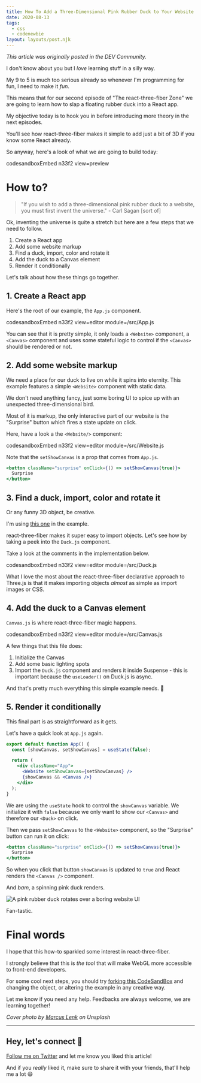 ```yaml
---
title: How To Add a Three-Dimensional Pink Rubber Duck to Your Website With react-three-fiber
date: 2020-08-13
tags:
  - css
  - codenewbie
layout: layouts/post.njk
---
```


_This article was originally posted in the DEV Community._

I don't know about you but I _love_ learning stuff in a silly way.

My 9 to 5 is much too serious already so whenever I'm programming for fun, I need to make it _fun_.

This means that for our second episode of "The react-three-fiber Zone" we are going to learn how to slap a floating rubber duck into a React app.

My objective today is to hook you in before introducing more theory in the next episodes.

You'll see how react-three-fiber makes it simple to add just a bit of 3D if you know some React already.

So anyway, here's a look of what we are going to build today:

codesandboxEmbed n33f2 view=preview

# How to?

> "If you wish to add a three-dimensional pink rubber duck to a website, you must first invent the universe." - Carl Sagan [sort of]

Ok, inventing the universe is quite a stretch but here are a few steps that we need to follow.

1. Create a React app
2. Add some website markup
3. Find a duck, import, color and rotate it
4. Add the duck to a Canvas element
5. Render it conditionally

Let's talk about how these things go together.

## 1. Create a React app

Here's the root of our example, the `App.js` component.

codesandboxEmbed n33f2 view=editor module=/src/App.js

You can see that it is pretty simple, it only loads a `<Website>` component, a `<Canvas>` component and uses some stateful logic to control if the `<Canvas>` should be rendered or not.

## 2. Add some website markup

We need a place for our duck to live on while it spins into eternity. This example features a simple `<Website>` component with static data.

We don't need anything fancy, just some boring UI to spice up with an unexpected three-dimensional bird.

Most of it is markup, the only interactive part of our website is the "Surprise" button which fires a state update on click.

Here, have a look a the `<Website/>` component:

codesandboxEmbed n33f2 view=editor module=/src/Website.js

Note that the `setShowCanvas` is a prop that comes from `App.js`.

```jsx
<button className="surprise" onClick={() => setShowCanvas(true)}>
  Surprise
</button>
```

## 3. Find a duck, import, color and rotate it

Or any funny 3D object, be creative.

I'm using [this one](https://free3d.com/3d-model/rubber-duck-v1--614347.html) in the example.

react-three-fiber makes it super easy to import objects. Let's see how by taking a peek into the `Duck.js` component.

Take a look at the comments in the implementation below.

codesandboxEmbed n33f2 view=editor module=/src/Duck.js

What I love the most about the react-three-fiber declarative approach to Three.js is that it makes importing objects _almost_ as simple as import images or CSS.

## 4. Add the duck to a Canvas element

`Canvas.js` is where react-three-fiber magic happens.

codesandboxEmbed n33f2 view=editor module=/src/Canvas.js

A few things that this file does:

1. Initialize the Canvas
2. Add some basic lighting spots
3. Import the `Duck.js` component and renders it inside Suspense - this is important because the `useLoader()` on Duck.js is async.

And that's pretty much everything this simple example needs. 🦆

## 5. Render it conditionally

This final part is as straightforward as it gets.

Let's have a quick look at `App.js` again.

```jsx
export default function App() {
  const [showCanvas, setShowCanvas] = useState(false);

  return (
    <div className="App">
      <Website setShowCanvas={setShowCanvas} />
      {showCanvas && <Canvas />}
    </div>
  );
}
```

We are using the `useState` hook to control the `showCanvas` variable. We initialize it with `false` because we only want to show our `<Canvas>` and therefore our `<Duck>` on click.

Then we pass `setShowCanvas` to the `<Website>` component, so the "Surprise" button can run it on click:

```jsx
<button className="surprise" onClick={() => setShowCanvas(true)}>
  Surprise
</button>
```

So when you click that button `showCanvas` is updated to `true` and React renders the `<Canvas />` component.

And _bam_, a spinning pink duck renders.

![A pink rubber duck rotates over a boring website UI](https://dev-to-uploads.s3.amazonaws.com/i/76l6tfdm6v9saugfpc83.gif)

Fan-tastic.

# Final words

I hope that this how-to sparkled some interest in react-three-fiber.

I strongly believe that this is _the tool_ that will make WebGL more accessible to front-end developers.

For some cool next steps, you should try [forking this CodeSandBox](https://codesandbox.io/s/how-to-add-a-three-dimensional-pink-rubber-duck-to-your-website-with-react-three-fiber-n33f2) and changing the object, or altering the example in any creative way.

Let me know if you need any help. Feedbacks are always welcome, we are learning together!

_Cover photo by [Marcus Lenk](https://unsplash.com/@marcuslenk?utm_source=unsplash&utm_medium=referral&utm_content=creditCopyText) on Unsplash_

---

## Hey, let's connect 👋

[Follow me on Twitter](https://twitter.com/paladini_dev) and let me know you liked this article!

And if you _really_ liked it, make sure to share it with your friends, that'll help me a lot 😄
